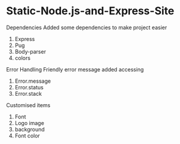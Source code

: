 # Static-Node.js-and-Express-Site

Dependencies
Added some dependencies to make project easier
1. Express
2. Pug
3. Body-parser
4. colors


Error Handling
Friendly error message added accessing
1. Error.message
2. Error.status
3. Error.stack

Customised items
1. Font
2. Logo image
3. background
4. Font color

